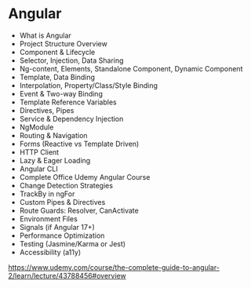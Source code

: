 # Angular

- What is Angular
- Project Structure Overview
- Component & Lifecycle
- Selector, Injection, Data Sharing
- Ng-content, Elements, Standalone Component, Dynamic Component
- Template, Data Binding
- Interpolation, Property/Class/Style Binding
- Event & Two-way Binding
- Template Reference Variables
- Directives, Pipes
- Service & Dependency Injection
- NgModule
- Routing & Navigation
- Forms (Reactive vs Template Driven)
- HTTP Client
- Lazy & Eager Loading
- Angular CLI
- Complete Office Udemy Angular Course
- Change Detection Strategies
- TrackBy in ngFor
- Custom Pipes & Directives
- Route Guards: Resolver, CanActivate
- Environment Files
- Signals (if Angular 17+)
- Performance Optimization
- Testing (Jasmine/Karma or Jest)
- Accessibility (a11y)

https://www.udemy.com/course/the-complete-guide-to-angular-2/learn/lecture/43788456#overview